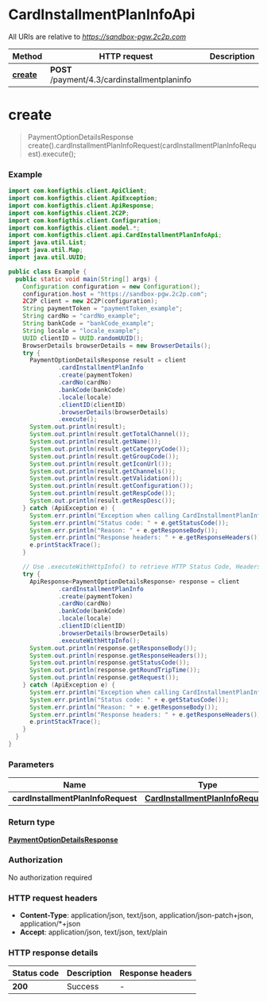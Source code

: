 # CardInstallmentPlanInfoApi

All URIs are relative to *https://sandbox-pgw.2c2p.com*

| Method | HTTP request | Description |
|------------- | ------------- | -------------|
| [**create**](CardInstallmentPlanInfoApi.md#create) | **POST** /payment/4.3/cardinstallmentplaninfo |  |


<a name="create"></a>
# **create**
> PaymentOptionDetailsResponse create().cardInstallmentPlanInfoRequest(cardInstallmentPlanInfoRequest).execute();



### Example
```java
import com.konfigthis.client.ApiClient;
import com.konfigthis.client.ApiException;
import com.konfigthis.client.ApiResponse;
import com.konfigthis.client.2C2P;
import com.konfigthis.client.Configuration;
import com.konfigthis.client.model.*;
import com.konfigthis.client.api.CardInstallmentPlanInfoApi;
import java.util.List;
import java.util.Map;
import java.util.UUID;

public class Example {
  public static void main(String[] args) {
    Configuration configuration = new Configuration();
    configuration.host = "https://sandbox-pgw.2c2p.com";
    2C2P client = new 2C2P(configuration);
    String paymentToken = "paymentToken_example";
    String cardNo = "cardNo_example";
    String bankCode = "bankCode_example";
    String locale = "locale_example";
    UUID clientID = UUID.randomUUID();
    BrowserDetails browserDetails = new BrowserDetails();
    try {
      PaymentOptionDetailsResponse result = client
              .cardInstallmentPlanInfo
              .create(paymentToken)
              .cardNo(cardNo)
              .bankCode(bankCode)
              .locale(locale)
              .clientID(clientID)
              .browserDetails(browserDetails)
              .execute();
      System.out.println(result);
      System.out.println(result.getTotalChannel());
      System.out.println(result.getName());
      System.out.println(result.getCategoryCode());
      System.out.println(result.getGroupCode());
      System.out.println(result.getIconUrl());
      System.out.println(result.getChannels());
      System.out.println(result.getValidation());
      System.out.println(result.getConfiguration());
      System.out.println(result.getRespCode());
      System.out.println(result.getRespDesc());
    } catch (ApiException e) {
      System.err.println("Exception when calling CardInstallmentPlanInfoApi#create");
      System.err.println("Status code: " + e.getStatusCode());
      System.err.println("Reason: " + e.getResponseBody());
      System.err.println("Response headers: " + e.getResponseHeaders());
      e.printStackTrace();
    }

    // Use .executeWithHttpInfo() to retrieve HTTP Status Code, Headers and Request
    try {
      ApiResponse<PaymentOptionDetailsResponse> response = client
              .cardInstallmentPlanInfo
              .create(paymentToken)
              .cardNo(cardNo)
              .bankCode(bankCode)
              .locale(locale)
              .clientID(clientID)
              .browserDetails(browserDetails)
              .executeWithHttpInfo();
      System.out.println(response.getResponseBody());
      System.out.println(response.getResponseHeaders());
      System.out.println(response.getStatusCode());
      System.out.println(response.getRoundTripTime());
      System.out.println(response.getRequest());
    } catch (ApiException e) {
      System.err.println("Exception when calling CardInstallmentPlanInfoApi#create");
      System.err.println("Status code: " + e.getStatusCode());
      System.err.println("Reason: " + e.getResponseBody());
      System.err.println("Response headers: " + e.getResponseHeaders());
      e.printStackTrace();
    }
  }
}

```

### Parameters

| Name | Type | Description  | Notes |
|------------- | ------------- | ------------- | -------------|
| **cardInstallmentPlanInfoRequest** | [**CardInstallmentPlanInfoRequest**](CardInstallmentPlanInfoRequest.md)|  | [optional] |

### Return type

[**PaymentOptionDetailsResponse**](PaymentOptionDetailsResponse.md)

### Authorization

No authorization required

### HTTP request headers

 - **Content-Type**: application/json, text/json, application/json-patch+json, application/*+json
 - **Accept**: application/json, text/json, text/plain

### HTTP response details
| Status code | Description | Response headers |
|-------------|-------------|------------------|
| **200** | Success |  -  |

